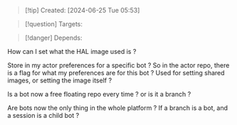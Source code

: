 
>[!tip] Created: [2024-06-25 Tue 05:53]

>[!question] Targets: 

>[!danger] Depends: 

How can I set what the HAL image used is ?

Store in my actor preferences for a specific bot ?
So in the actor repo, there is a flag for what my preferences are for this bot ?
Used for setting shared images, or setting the image itself ?

Is a bot now a free floating repo every time ? or is it a branch ?

Are bots now the only thing in the whole platform ?
If a branch is a bot, and a session is a child bot ?